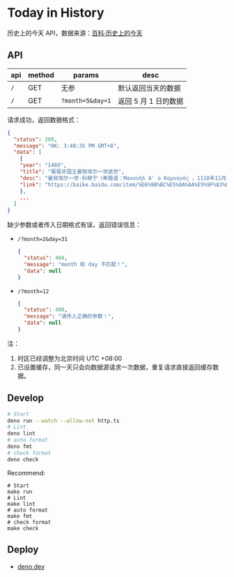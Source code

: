 # Today in History

历史上的今天 API，数据来源：[百科·历史上的今天](https://baike.baidu.com/calendar/)

## API

|api|method|params|desc|
|-|-|-|-|
|`/`|GET|无参|默认返回当天的数据|
|`/`|GET|`?month=5&day=1`|返回 5 月 1 日的数据|

请求成功，返回数据格式：
```json
{
  "status": 200,
  "message": "OK: 3:48:35 PM GMT+8",
  "data": [
    {
    "year": "1469",
    "title": "葡萄牙国王曼努埃尔一世逝世",
    "desc": "曼努埃尔一世·科穆宁（希腊语：Μανουήλ Α' ο Κομνηνός ，1118年11月28日－1180年9月24日）拜占庭帝国科穆",
    "link": "https://baike.baidu.com/item/%E6%9B%BC%E5%8A%AA%E5%9F%83%E5%B0%94%E4%B8%80%E4%B8%96"
    },
    ...
  ]
}
```

缺少参数或者传入日期格式有误，返回错误信息：
- `/?month=2&day=31`
  ```json
  {
    "status": 404,
    "message": "month 和 day 不匹配！",
    "data": null
  }
  ```

- `/?month=12`
  ```json
  {
    "status": 400,
    "message": "请传入正确的参数！",
    "data": null
  }
  ```

注：
1. 时区已经调整为北京时间 UTC +08:00
2. 已设置缓存，同一天只会向数据源请求一次数据，重复请求直接返回缓存数据。

## Develop

```bash
# Start
deno run --watch --allow-net http.ts
# Lint
deno lint
# auto format
deno fmt
# check format
deno check
```

Recommend:
```shell
# Start
make run
# Lint
make lint
# auto format
make fmt
# check format
make check
```

## Deploy

- [deno.dev](https://deno.dev)
